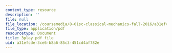 ```yaml
---
content_type: resource
description: ''
file: null
file_location: /coursemedia/8-01sc-classical-mechanics-fall-2016/a31efcde3ce6b8a685c3451cd4af782e_Idx3VgOpUDk.pdf
file_type: application/pdf
resourcetype: Document
title: 3play pdf file
uid: a31efcde-3ce6-b8a6-85c3-451cd4af782e
---
```

